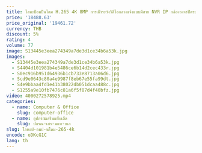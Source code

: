 ```yaml
---
title: โลหะป้อมปืนโดม H.265 4K 8MP การเฝ้าระวังวิดีโอกลางแจ้งแบบมีสาย NVR IP กล้องวงจรปิดระบบกล้องรักษาความปลอดภัย POE
price: '18488.63'
price_original: '19461.72'
currency: THB
discount: 5%
rating: 4
volume: 77
image: S13445e3eea274349a7de3d1ce34b6a53k.jpg
images:
  - S13445e3eea274349a7de3d1ce34b6a53k.jpg
  - S4404d101981b4e5486ce6b14d2cec433r.jpg
  - S0ec916b951d64936b1cb733e8713a06d6.jpg
  - Scd9e0643c80a4e9987f8eb67e55fa99dt.jpg
  - S4e9bbaa4fd1e41b38022db051dcaa488c.jpg
  - S1255a9e10fb7476c81a6f5f87d4f40bfz.jpg
video: 4000272578925.mp4
categories:
  - name: Computer & Office
    slug: computer-office
  - name: อุปกรณ์เสริมแท็บเล็ต
    slug: ปกรณ-เสร-มแท-บเล
slug: โลหะป-อมป-นโดม-265-4k
encode: oDKcG1C
lang: th
---
```

  